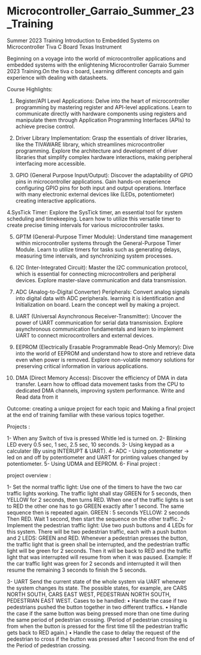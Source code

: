 # Microcontroller_Garraio_Summer_23_Training
Summer 2023 Training Introduction to Embedded Systems on Microcontroller Tiva C Board Texas Instrument 

Beginning on a voyage into the world of microcontroller applications and embedded systems with the enlightening Microcontroller Garraio Summer 2023 Training.On the tiva c board, Learning different concepts and gain experience with dealing with datasheets.


Course Highlights:

1. Register/API Level Applications:
Delve into the heart of microcontroller programming by mastering register and API-level applications. Learn to communicate directly with hardware components using registers and manipulate them through Application Programming Interfaces (APIs) to achieve precise control.

2. Driver Library Implementation:
Grasp the essentials of driver libraries, like the TIVAWARE library, which streamlines microcontroller programming. Explore the architecture and development of driver libraries that simplify complex hardware interactions, making peripheral interfacing more accessible.

3. GPIO (General Purpose Input/Output):
Discover the adaptability of GPIO pins in microcontroller applications. Gain hands-on experience configuring GPIO pins for both input and output operations. Interface with many electronic external devices like (LEDs, potentiometer) creating interactive applications.

4.SysTick Timer:
Explore the SysTick timer, an essential tool for system scheduling and timekeeping. Learn how to utilize this versatile timer to create precise timing intervals for various microcontroller tasks.

5. GPTM (General-Purpose Timer Module):
Understand time management within microcontroller systems through the General-Purpose Timer Module. Learn to utilize timers for tasks such as generating delays, measuring time intervals, and synchronizing system processes.

6. I2C (Inter-Integrated Circuit):
Master the I2C communication protocol, which is essential for connecting microcontrollers and peripheral devices. Explore master-slave communication and data transmission.

7. ADC (Analog-to-Digital Converter) Peripherals:
Convert analog signals into digital data with ADC peripherals. learning it is identification and Initialization on board. Learn the concept well by making a project. 

8. UART (Universal Asynchronous Receiver-Transmitter):
Uncover the power of UART communication for serial data transmission. Explore asynchronous communication fundamentals and learn to implement UART to connect microcontrollers and external devices.

9. EEPROM (Electrically Erasable Programmable Read-Only Memory):
Dive into the world of EEPROM and understand how to store and retrieve data even when power is removed. Explore non-volatile memory solutions for preserving critical information in various applications.

10. DMA (Direct Memory Access):
Discover the efficiency of DMA in data transfer. Learn how to offload data movement tasks from the CPU to dedicated DMA channels, improving system performance. Write and Read data from it

Outcome:
creating a unique project for each topic and Making a final project at the end of training familiar with these various topics together.

Projects : 

1- When any Switch of tiva is pressed Whitle led is turned on.
2- Blinking LED every 0.5 sec, 1 sec, 2.5 sec, 10 seconds.
3- Using keypad as a calculater (By using INTERUPT & UART).
4- ADC - Using potentiometer -> led on and off by potentiometer and UART for printing values changed by potentiometer.
5- Using UDMA and EEPROM.
6- Final project : 

project overview : 

1- Set the normal traffic light:
Use one of the timers to have the two car traffic lights working. The traffic light shall stay GREEN for 5 seconds, then YELLOW for 2 seconds, then turns RED. When one of the traffic lights is set to RED the other one has to go GREEN exactly after 1 second. The same sequence then is repeated again.
GREEN : 5 seconds YELLOW: 2 seconds Then RED. Wait 1 second, then start the sequence on the other traffic.
2- Implement the pedestrian traffic light:
Use two push buttons and 4 LEDs for this system. There will be two pedestrian traffic, each with a push button and 2 LEDS: GREEN and RED. Whenever a pedestrian presses the button, the traffic light that is green shall be interrupted, and the pedestrian traffic light will be green for 2 seconds. Then it will be back to RED and the traffic light that was interrupted will resume from when it was paused.
Example: If the car traffic light was green for 2 seconds and interrupted it will then resume the remaining 3 seconds to finish the 5 seconds.

3- UART
Send the current state of the whole system via UART whenever the system changes its state. The possible states, for example, are CARS NORTH SOUTH, CARS EAST WEST, PEDESTRIAN NORTH SOUTH, PEDESTRIAN EAST WEST.
Cases to be handled:
• Handle the case if two pedestrians pushed the button together in two different traffics.
• Handle the case if the same button was being pressed more than one time during the same period of pedestrian crossing. (Period of pedestrian crossing is from when the button is pressed for the first time till the pedestrian traffic gets back to RED again.)
• Handle the case to delay the request of the pedestrian to cross if the button was pressed after 1 second from the end of the Period of pedestrian crossing.
